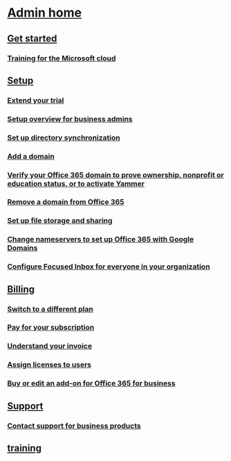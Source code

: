 
  

# [Admin home](admin-home.md)
## [Get started](get-started/get-started.md)
### [Training for the Microsoft cloud](get-started/training-for-the-microsoft-cloud.md)
## [Setup](setup/setup.md)
### [Extend your trial](setup/extend-your-trial.md)
### [Setup overview for business admins](setup/setup-overview-for-business-admins.md)
### [Set up directory synchronization](setup/set-up-directory-synchronization.md)
### [Add a domain](setup/add-a-domain.md)
### [Verify your Office 365 domain to prove ownership, nonprofit or education status, or to activate Yammer](setup/verify-your-office-365-domain-to-prove-ownership-nonprofit-or-education-status-o.md)
### [Remove a domain from Office 365](setup/remove-a-domain-from-office-365.md)
### [Set up file storage and sharing](setup/set-up-file-storage-and-sharing.md)
### [Change nameservers to set up Office 365 with Google Domains](setup/change-nameservers-to-set-up-office-365-with-google-domains.md)
### [Configure Focused Inbox for everyone in your organization](setup/configure-focused-inbox-for-everyone-in-your-organization.md)
## [Billing](billing/billing.md)
### [Switch to a different plan](billing/switch-to-a-different-plan.md)
### [Pay for your subscription](billing/pay-for-your-subscription.md)
### [Understand your invoice](billing/understand-your-invoice.md)
### [Assign licenses to users](billing/assign-licenses-to-users.md)
### [Buy or edit an add-on for Office 365 for business](billing/buy-or-edit-an-add-on-for-office-365-for-business.md)
## [Support](support/support.md)
### [Contact support for business products](support/contact-support-for-business-products.md)
## [training](.md)

